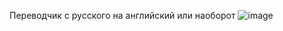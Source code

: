 Переводчик с русского на английский или наоборот
![image](https://github.com/user-attachments/assets/1851a24c-b84b-49a5-afbc-321505ec2116)
